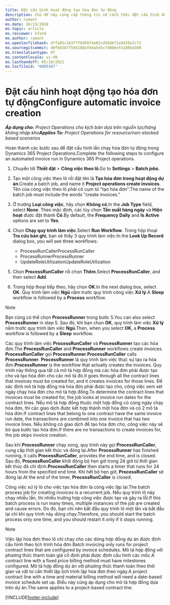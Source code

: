 ```yaml
---
title: Đặt cấu hình hoạt động tạo hóa đơn tự động
description: Chủ đề này cung cấp thông tin về cách thức đặt cấu hình để hệ thống tự động tạo hóa đơn.
author: rumant
ms.date: 10/13/2020
ms.topic: article
ms.reviewer: kfend
ms.author: rumant
ms.openlocfilehash: dffa95c163f7f8d5074e02cd56d6f1ed429a7c72
ms.sourcegitcommit: 40f68387f594180af64a5e5c748b6efa188bd300
ms.translationtype: HT
ms.contentlocale: vi-VN
ms.lasthandoff: 05/10/2021
ms.locfileid: "6005367"
---
```

# <a name="configure-automatic-invoice-creation"></a><span data-ttu-id="e0198-103">Đặt cấu hình hoạt động tạo hóa đơn tự động</span><span class="sxs-lookup"><span data-stu-id="e0198-103">Configure automatic invoice creation</span></span>

<span data-ttu-id="e0198-104">_**Áp dụng cho:** Project Operations cho kịch bản dựa trên nguồn lực/hàng không nhập kho_</span><span class="sxs-lookup"><span data-stu-id="e0198-104">_**Applies To:** Project Operations for resource/non-stocked based scenarios_</span></span>


<span data-ttu-id="e0198-105">Hoàn thành các bước sau để đặt cấu hình lần chạy hóa đơn tự động trong Dynamics 365 Project Operations.</span><span class="sxs-lookup"><span data-stu-id="e0198-105">Complete the following steps to configure an automated invoice run in Dynamics 365 Project operations.</span></span>

1. <span data-ttu-id="e0198-106">Chuyển tới **Thiết đặt** > **Công việc theo lô**.</span><span class="sxs-lookup"><span data-stu-id="e0198-106">Go to **Settings** > **Batch jobs**.</span></span>
2. <span data-ttu-id="e0198-107">Tạo một công việc theo lô rồi đặt tên là **Tạo hóa đơn trong hoạt động dự án**.</span><span class="sxs-lookup"><span data-stu-id="e0198-107">Create a batch job, and name it **Project operations create invoices**.</span></span> <span data-ttu-id="e0198-108">Tên của công việc theo lô phải có cụm từ "tạo hóa đơn".</span><span class="sxs-lookup"><span data-stu-id="e0198-108">The name of the batch job must include the words "create invoices."</span></span>
3. <span data-ttu-id="e0198-109">Ở trường **Loại công việc**, hãy chọn **Không có**.</span><span class="sxs-lookup"><span data-stu-id="e0198-109">In the **Job Type** field, select **None**.</span></span> <span data-ttu-id="e0198-110">Theo mặc định, các tùy chọn **Tần suất hàng ngày** và **Hiện hoạt** được đặt thành **Có**.</span><span class="sxs-lookup"><span data-stu-id="e0198-110">By default, the **Frequency Daily** and **Is Active** options are set to **Yes**.</span></span>
4. <span data-ttu-id="e0198-111">Chọn **Chạy quy trình làm việc**.</span><span class="sxs-lookup"><span data-stu-id="e0198-111">Select **Run Workflow**.</span></span> <span data-ttu-id="e0198-112">Trong hộp thoại **Tra cứu bản ghi**, bạn sẽ thấy 3 quy trình làm việc:</span><span class="sxs-lookup"><span data-stu-id="e0198-112">In the **Look Up Record** dialog box, you will see three workflows:</span></span>

    - <span data-ttu-id="e0198-113">ProcessRunCaller</span><span class="sxs-lookup"><span data-stu-id="e0198-113">ProcessRunCaller</span></span>
    - <span data-ttu-id="e0198-114">ProcessRunner</span><span class="sxs-lookup"><span data-stu-id="e0198-114">ProcessRunner</span></span>
    - <span data-ttu-id="e0198-115">UpdateRoleUtilization</span><span class="sxs-lookup"><span data-stu-id="e0198-115">UpdateRoleUtilization</span></span>

5. <span data-ttu-id="e0198-116">Chọn **ProcessRunCaller** rồi chọn **Thêm**.</span><span class="sxs-lookup"><span data-stu-id="e0198-116">Select **ProcessRunCaller**, and then select **Add**.</span></span>
6. <span data-ttu-id="e0198-117">Trong hộp thoại tiếp theo, hãy chọn **OK**.</span><span class="sxs-lookup"><span data-stu-id="e0198-117">In the next dialog box, select **OK**.</span></span> <span data-ttu-id="e0198-118">Quy trình làm việc **Ngủ** nằm trước quy trình công việc **Xử lý**.</span><span class="sxs-lookup"><span data-stu-id="e0198-118">A **Sleep** workflow is followed by a **Process** workflow.</span></span>

  > [!NOTE]
  > <span data-ttu-id="e0198-119">Bạn cũng có thể chọn **ProcessRunner** trong bước 5.</span><span class="sxs-lookup"><span data-stu-id="e0198-119">You can also select **ProcessRunner** in step 5.</span></span> <span data-ttu-id="e0198-120">Sau đó, khi bạn chọn **OK**, quy trình làm việc **Xử lý** nằm trước quy trình làm việc **Ngủ**.</span><span class="sxs-lookup"><span data-stu-id="e0198-120">Then, when you select **OK**, a **Process** workflow is followed by a **Sleep** workflow.</span></span>

<span data-ttu-id="e0198-121">Các quy trình làm việc **ProcessRunCaller** và **ProcessRunner** tạo các hóa đơn.</span><span class="sxs-lookup"><span data-stu-id="e0198-121">The **ProcessRunCaller** and **ProcessRunner** workflows create invoices.</span></span> <span data-ttu-id="e0198-122">**ProcessRunCaller** gọi **ProcessRunner**.</span><span class="sxs-lookup"><span data-stu-id="e0198-122">**ProcessRunCaller** calls **ProcessRunner**.</span></span> <span data-ttu-id="e0198-123">**ProcessRunner** là quy trình làm việc thực sự tạo ra hóa đơn.</span><span class="sxs-lookup"><span data-stu-id="e0198-123">**ProcessRunner** is the workflow that actually creates the invoices.</span></span> <span data-ttu-id="e0198-124">Quy trình này thông qua tất cả mô tả hợp đồng mà các hóa đơn phải được tạo cho và tạo hóa đơn cho các mô tả đó.</span><span class="sxs-lookup"><span data-stu-id="e0198-124">It goes through all the contract lines that invoices must be created for, and it creates invoices for those lines.</span></span> <span data-ttu-id="e0198-125">Để xác định mô tả hợp đồng mà hóa đơn phải được tạo cho, công việc xem xét ngày chạy hóa đơn cho mô tả hợp đồng.</span><span class="sxs-lookup"><span data-stu-id="e0198-125">To determine the contract lines that invoices must be created for, the job looks at invoice run dates for the contract lines.</span></span> <span data-ttu-id="e0198-126">Nếu mô tả hợp đồng thuộc một hợp đồng có cùng ngày chạy hóa đơn, thì các giao dịch được kết hợp thành một hóa đơn và có 2 mô tả hóa đơn.</span><span class="sxs-lookup"><span data-stu-id="e0198-126">If contract lines that belong to one contract have the same invoice run date, the transactions are combined into one invoice that has two invoice lines.</span></span> <span data-ttu-id="e0198-127">Nếu không có giao dịch để tạo hóa đơn cho, công việc này sẽ bỏ qua bước tạo hóa đơn.</span><span class="sxs-lookup"><span data-stu-id="e0198-127">If there are no transactions to create invoices for, the job skips invoice creation.</span></span>

<span data-ttu-id="e0198-128">Sau khi **ProcessRunner** chạy xong, quy trình này gọi **ProcessRunCaller**, cung cấp thời gian kết thúc và đóng lại.</span><span class="sxs-lookup"><span data-stu-id="e0198-128">After **ProcessRunner** has finished running, it calls **ProcessRunCaller**, provides the end time, and is closed.</span></span> <span data-ttu-id="e0198-129">Sau đó, **ProcessRunCaller** khởi động bộ hẹn giờ trong 24 giờ từ thời gian kết thúc đã chỉ định.</span><span class="sxs-lookup"><span data-stu-id="e0198-129">**ProcessRunCaller** then starts a timer that runs for 24 hours from the specified end time.</span></span> <span data-ttu-id="e0198-130">Khi hết bộ hẹn giờ, **ProcessRunCaller** sẽ đóng lại.</span><span class="sxs-lookup"><span data-stu-id="e0198-130">At the end of the timer, **ProcessRunCaller** is closed.</span></span>

<span data-ttu-id="e0198-131">Công việc xử lý lô cho việc tạo hóa đơn là công việc lặp lại.</span><span class="sxs-lookup"><span data-stu-id="e0198-131">The batch process job for creating invoices is a recurrent job.</span></span> <span data-ttu-id="e0198-132">Nếu quy trình lô này chạy nhiều lần, thì nhiều trường hợp công việc được tạo và gây ra lỗi.</span><span class="sxs-lookup"><span data-stu-id="e0198-132">If this batch process is run many times, multiple instances of the job are created and cause errors.</span></span> <span data-ttu-id="e0198-133">Do đó, bạn chỉ nên bắt đầu quy trình lô một lần và bắt đầu lại chỉ khi quy trình này dừng chạy.</span><span class="sxs-lookup"><span data-stu-id="e0198-133">Therefore, you should start the batch process only one time, and you should restart it only if it stops running.</span></span>

> [!NOTE]
> <span data-ttu-id="e0198-134">Việc lập hóa đơn theo lô chỉ chạy cho các dòng hợp đồng dự án được định cấu hình theo lịch trình hóa đơn.</span><span class="sxs-lookup"><span data-stu-id="e0198-134">Batch invoicing only runs for project contract lines that are configured by invoice schedules.</span></span> <span data-ttu-id="e0198-135">Mô tả hợp đồng với phương thức thanh toán giá cố định phải được định cấu hình các mốc.</span><span class="sxs-lookup"><span data-stu-id="e0198-135">A contract line with a fixed price billing method must have milestones configured.</span></span> <span data-ttu-id="e0198-136">Mô tả hợp đồng dự án với phương thức thanh toán theo thời gian và vật tư cần thiết lập lịch trình lập hóa đơn theo ngày.</span><span class="sxs-lookup"><span data-stu-id="e0198-136">A project contract line with a time and material billing method will need a date-based invoice schedule set up.</span></span> <span data-ttu-id="e0198-137">Điều này cũng áp dụng cho mô tả hợp đồng dựa trên dự án.</span><span class="sxs-lookup"><span data-stu-id="e0198-137">The same applies to a project-based contract line.</span></span>     


[!INCLUDE[footer-include](../includes/footer-banner.md)]